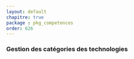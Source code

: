 ```yaml
---
layout: default
chapitre: true
package : pkg_competences
order: 626
---
```


### Gestion des catégories des technologies

<!-- TODO backend-1 : Gestion des catégories des technologies -->